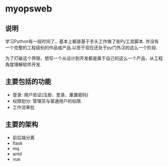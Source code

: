 # myopsweb

## 说明

学习Python有一段时间了，基本上都是基于手头工作做了些Py工具脚本. 并没有一个完整的工程级别的作品或产品.以至于现在还处于py门外汉的这么一个阶段.

为了打破这个界限，想写一个从设计到开发都是属于自己的这么一个产品，从工程角度理解软件开发.

## 主要包括的功能

- 登录: 用户验证(注册、登录、重置密码)
- 权限划分: 管理员与普通用户的权限.
- 工作流审批

## 主要的架构

- 前后端分离
- flask
- mq
- antd
- vue
